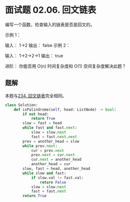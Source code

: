 # 面试题 02.06. 回文链表

编写一个函数，检查输入的链表是否是回文的。

 

示例 1：

输入： 1->2
输出： false 
示例 2：

输入： 1->2->2->1
输出： true 


进阶：
你能否用 O(n) 时间复杂度和 O(1) 空间复杂度解决此题？

## 题解

本题与[234. 回文链表](https://github.com/CastleYeager/PythonicLeetcode/blob/main/%E9%93%BE%E8%A1%A8/%E5%88%A0%E9%99%A4%E8%8A%82%E7%82%B9%E3%80%81%E5%8F%8D%E8%BD%AC%E9%93%BE%E8%A1%A8%20%E7%B1%BB/234.%20%E5%9B%9E%E6%96%87%E9%93%BE%E8%A1%A8.md)完全相同。

```python
class Solution:
    def isPalindrome(self, head: ListNode) -> bool:
        if not head:
            return True
        slow = fast = head
        while fast and fast.next:
            slow = slow.next
            fast = fast.next.next
        prev = another_head = slow 
        while prev.next:
            cur = prev.next
            prev.next = cur.next
            cur.next = another_head
            another_head = cur
        slow, fast = head, another_head
        while slow and fast:
            if slow.val != fast.val:
                return False
            slow = slow.next
            fast = fast.next
        return True
```

